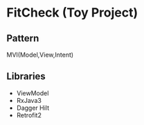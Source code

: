 # FitCheck (Toy Project)

## Pattern
MVI(Model,View,Intent)

## Libraries
- ViewModel
- RxJava3
- Dagger Hilt
- Retrofit2  


